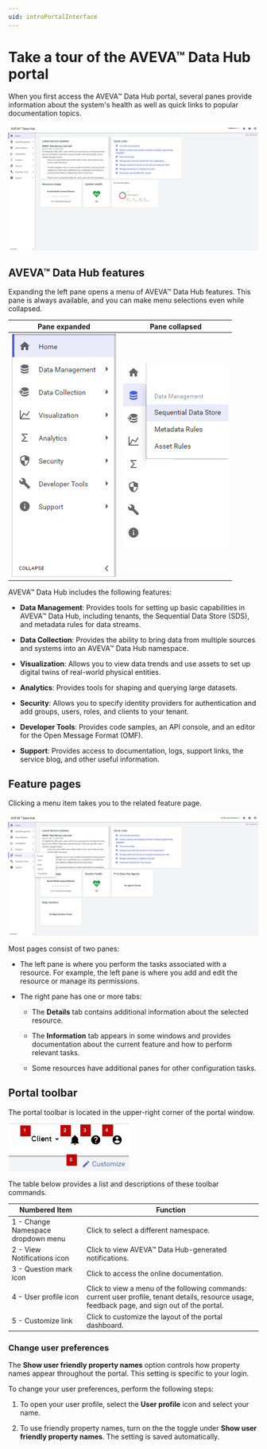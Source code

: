 ```yaml
---
uid: introPortalInterface
---
```


# Take a tour of the AVEVA™ Data Hub portal

When you first access the AVEVA™ Data Hub portal, several panes provide information about the system's health as well as quick links to popular documentation topics.

![Portal window](../images/portal-interface.png "AVEVA™ Data Hub portal interface")
<!--Angela Flores 6/23/21 - This screenshot has a stray tool tip from another application. It needs to be cleaned up. --> <!--VT, 8/4/21 - Screenshot replaced & published.-->

## AVEVA™ Data Hub features

Expanding the left pane opens a menu of AVEVA™ Data Hub features. This pane is always available, and you can make menu selections even while collapsed.

| Pane expanded | Pane collapsed |
|:--:|:--:|
| ![pane expanded](../images/left-pane-expanded.png) | ![pane collapsed](../images/left-pane-collapsed.png) |

AVEVA&trade; Data Hub includes the following features:

- **Data Management**: Provides tools for setting up basic capabilities in AVEVA&trade; Data Hub, including tenants, the Sequential Data Store (SDS), and metadata rules for data streams.

- **Data Collection**: Provides the ability to bring data from multiple sources and systems into an AVEVA&trade; Data Hub namespace.

- **Visualization**: Allows you to view data trends and use assets to set up digital twins of real-world physical entities. <!--Angela Flores 6/23/21 - this is the only place in the documentation that uses the phrase "digital twins of real-world physical entities". What feature is that trying to describe? The only thing in the Visualization portion of the documentation is Trend. -->

- **Analytics**: Provides tools for shaping and querying large datasets.

- **Security**: Allows you to specify identity providers for authentication and add groups, users, roles, and clients to your tenant.

- **Developer Tools**: Provides code samples, an API console, and an editor for the Open Message Format (OMF).

- **Support**: Provides access to documentation, logs, support links, the service blog, and other useful information.

## Feature pages

Clicking a menu item takes you to the related feature page.

![Feature details](../images/feature-details.png "Feature details")

Most pages consist of two panes:

- The left pane is where you perform the tasks associated with a resource. For example, the left pane is where you add and edit the resource or manage its permissions.

- The right pane has one or more tabs:

  - The **Details** tab contains additional information about the selected resource.

  - The **Information** tab appears in some windows and provides documentation about the current feature and how to perform relevant tasks.

  - Some resources have additional panes for other configuration tasks.

## Portal toolbar

The portal toolbar is located in the upper-right corner of the portal window.

![Portal toolbar](../images/top-right-portal-window.png)

The table below provides a list and descriptions of these toolbar commands.

| Numbered Item | Function |
|---------------|----------|
| 1 - Change Namespace dropdown menu |Click to select a different namespace. |
| 2 - View Notifications icon |Click to view AVEVA&trade; Data Hub-generated notifications. | 
| 3 - Question mark icon | Click to access the online documentation. |
| 4 - User profile icon  | Click to view a menu of the following commands: current user profile, tenant details, resource usage, feedback page, and sign out of the portal. |
| 5 - Customize link | Click to customize the layout of the portal dashboard. |

### Change user preferences

The **Show user friendly property names** option controls how property names appear throughout the portal. This setting is specific to your login.

To change your user preferences, perform the following steps:

1. To open your user profile, select the **User profile** icon and select your name.

1. To use friendly property names, turn on the the toggle under **Show user friendly property names**. The setting is saved automatically.
